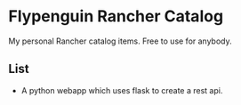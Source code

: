 # Flypenguin Rancher Catalog

My personal Rancher catalog items. Free to use for anybody.


## List

* A python webapp which uses flask to create a rest api.

